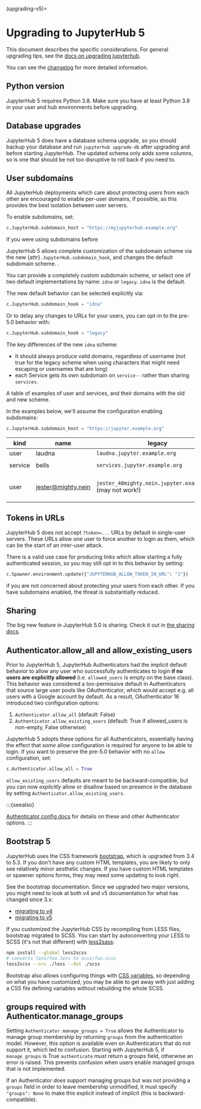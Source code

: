 (upgrading-v5)=

# Upgrading to JupyterHub 5

This document describes the specific considerations.
For general upgrading tips, see the [docs on upgrading jupyterhub](upgrading).

You can see the [changelog](changelog) for more detailed information.

## Python version

JupyterHub 5 requires Python 3.8.
Make sure you have at least Python 3.8 in your user and hub environments before upgrading.

## Database upgrades

JupyterHub 5 does have a database schema upgrade,
so you should backup your database and run `jupyterhub upgrade-db` after upgrading and before starting JupyterHub.
The updated schema only adds some columns, so is one that should be not too disruptive to roll back if you need to.

## User subdomains

All JupyterHub deployments which care about protecting users from each other are encouraged to enable per-user domains, if possible,
as this provides the best isolation between user servers.

To enable subdomains, set:

```python
c.JupyterHub.subdomain_host = "https://myjupyterhub.example.org"
```

If you were using subdomains before

JupyterHub 5 allows complete customization of the subdomain scheme via the new {attr}`.JupyterHub.subdomain_hook`,
and changes the default subdomain scheme.
.

You can provide a completely custom subdomain scheme, or select one of two default implementations by name: `idna` or `legacy`. `idna` is the default.

The new default behavior can be selected explicitly via:

```python
c.JupyterHub.subdomain_hook = "idna"
```

Or to delay any changes to URLs for your users, you can opt-in to the pre-5.0 behavior with:

```python
c.JupyterHub.subdomain_hook = "legacy"
```

The key differences of the new `idna` scheme:

- It should always produce valid domains, regardless of username (not true for the legacy scheme when using characters that might need escaping or usernames that are long)
- each Service gets its own subdomain on `service--` rather than sharing `services.`

A table of examples of user and services, and their domains with the old and new scheme.

In the examples below, we'll assume the configuration enabling subdomains:

```python
c.JupyterHub.subdomain_host = "https://jupyter.example.org"
```

| kind    | name               | legacy                                                     | idna                                                                                                  |
| ------- | ------------------ | ---------------------------------------------------------- | ----------------------------------------------------------------------------------------------------- |
| user    | laudna             | `laudna.jupyter.example.org`                               | `laudna.jupyter.example.org`                                                                          |
| service | bells              | `services.jupyter.example.org`                             | `bells--service.jupyter.example.org`                                                                  |
| user    | jester@mighty.nein | `jester_40mighty.nein.jupyter.example.org` (may not work!) | `u-jestermi--8037680.jupyter.example.org` (not as pretty, but guaranteed to be valid and not collide) |

## Tokens in URLs

JupyterHub 5 does not accept `?token=...` URLs by default in single-user servers.
These URLs allow one user to force another to login as them,
which can be the start of an inter-user attack.

There is a valid use case for producing links which allow starting a fully authenticated session,
so you may still opt in to this behavior by setting:

```python
c.Spawner.environment.update({"JUPYTERHUB_ALLOW_TOKEN_IN_URL": "1"})
```

if you are not concerned about protecting your users from each other.
If you have subdomains enabled, the threat is substantially reduced.

## Sharing

The big new feature in JupyterHub 5.0 is sharing.
Check it out in [the sharing docs](sharing-tutorial).

## Authenticator.allow_all and allow_existing_users

Prior to JupyterHub 5, JupyterHub Authenticators had the _implicit_ default behavior to allow any user who successfully authenticates to login **if no users are explicitly allowed** (i.e. `allowed_users` is empty on the base class).
This behavior was considered a too-permissive default in Authenticators that source large user pools like OAuthenticator, which would accept e.g. all users with a Google account by default.
As a result, OAuthenticator 16 introduced two configuration options:

1. `Authenticator.allow_all` (default: False)
2. `Authenticator.allow_existing_users` (default: True if allowed_users is non-empty, False otherwise)

JupyterHub 5 adopts these options for all Authenticators,
essentially having the effect that _some_ allow configuration is required for anyone to be able to login.
If you want to preserve the pre-5.0 behavior with no `allow` configuration, set:

```python
c.Authenticator.allow_all = True
```

`allow_existing_users` defaults are meant to be backward-compatible, but you can now _explicitly_ allow or disallow based on presence in the database by setting `Authenticator.allow_existing_users`.

:::{seealso}

[Authenticator config docs](authenticators) for details on these and other Authenticator options.
:::

## Bootstrap 5

JupyterHub uses the CSS framework [bootstrap](https://getbootstrap.com), which is upgraded from 3.4 to 5.3.
If you don't have any custom HTML templates, you are likely to only see relatively minor aesthetic changes.
If you have custom HTML templates or spawner options forms, they may need some updating to look right.

See the bootstrap documentation. Since we upgraded two major versions, you might need to look at both v4 and v5 documentation for what has changed since 3.x:

- [migrating to v4](https://getbootstrap.com/docs/4.6/migration/)
- [migrating to v5](https://getbootstrap.com/docs/5.3/migration/)

If you customized the JupyterHub CSS by recompiling from LESS files, bootstrap migrated to SCSS.
You can start by autoconverting your LESS to SCSS (it's not that different) with [less2sass](https://github.com/ekryski/less2sass):

```bash
npm install --global less2scss
# converts less/foo.less to scss/foo.scss
less2scss --src ./less --dst ./scss
```

Bootstrap also allows configuring things with [CSS variables](https://getbootstrap.com/docs/5.3/customize/css-variables/), so depending on what you have customized, you may be able to get away with just adding a CSS file defining variables without rebuilding the whole SCSS.

## groups required with Authenticator.manage_groups

Setting `Authenticator.manage_groups = True` allows the Authenticator to manage group membership by returning `groups` from the authentication model.
However, this option is available even on Authenticators that do not support it, which led to confusion.
Starting with JupyterHub 5, if `manage_groups` is True `authenticate` _must_ return a groups field, otherwise an error is raised.
This prevents confusion when users enable managed groups that is not implemented.

If an Authenticator _does_ support managing groups but was not providing a `groups` field in order to leave membership unmodified, it must specify `"groups": None` to make this explicit instead of implicit (this is backward-compatible).
